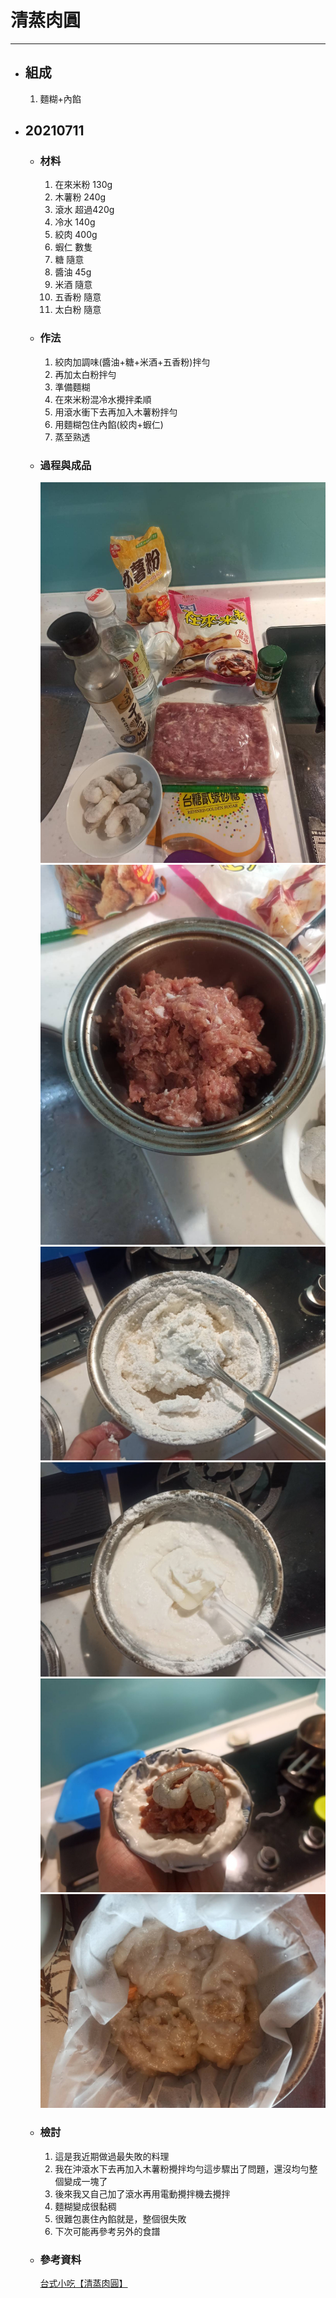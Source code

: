 # 清蒸肉圓
---
+ ## 組成
  1. 麵糊+內餡


+ ## 20210711
  + ### 材料
    1. 在來米粉 130g
    2. 木薯粉 240g
    3. 滾水 超過420g
    4. 冷水 140g
    5. 絞肉 400g
    6. 蝦仁 數隻
    7. 糖 隨意
    8. 醬油 45g
    9.  米酒  隨意
    10. 五香粉  隨意
    11. 太白粉  隨意
  
  + ### 作法
    1. 絞肉加調味(醬油+糖+米酒+五香粉)拌勻
    2. 再加太白粉拌勻
    3. 準備麵糊
    4. 在來米粉混冷水攪拌柔順
    5. 用滾水衝下去再加入木薯粉拌勻
    6. 用麵糊包住內餡(絞肉+蝦仁)
    7. 蒸至熟透
  
  + ### 過程與成品
    ![](../../Image/20210711_1.jpg)
    ![](../../Image/20210711_2.jpg)
    ![](../../Image/20210711_3.jpg)
    ![](../../Image/20210711_4.jpg)
    ![](../../Image/20210711_5.jpg)
    ![](../../Image/20210711_6.jpg)
  
  + ### 檢討
    1. 這是我近期做過最失敗的料理
    2. 我在沖滾水下去再加入木薯粉攪拌均勻這步驟出了問題，還沒均勻整個變成一塊了
    3. 後來我又自己加了滾水再用電動攪拌機去攪拌
    4. 麵糊變成很黏稠
    5. 很難包裹住內餡就是，整個很失敗
    6. 下次可能再參考另外的食譜
  
  + ### 參考資料
    [台式小吃【清蒸肉圓】](https://youtu.be/nVt51xewLC4)